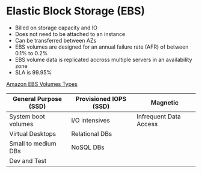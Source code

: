 # Elastic Block Storage (EBS)

- Billed on storage capacity and IO
- Does not need to be attached to an instance
- Can be transferred between AZs
- EBS volumes are designed for an annual failure rate (AFR) of between 0.1% to 0.2%
- EBS volume data is replicated accross multiple servers in an availability zone
- SLA is 99.95%

[Amazon EBS Volumes Types](https://aws.amazon.com/ebs/details/)

General Purpose (SSD) | Provisioned IOPS (SSD) | Magnetic
----------------------|------------------------|---------
System boot volumes | I/O intensives | Infrequent Data Access
Virtual Desktops | Relational DBs |
Small to medium DBs | NoSQL DBs |
Dev and Test | | 

